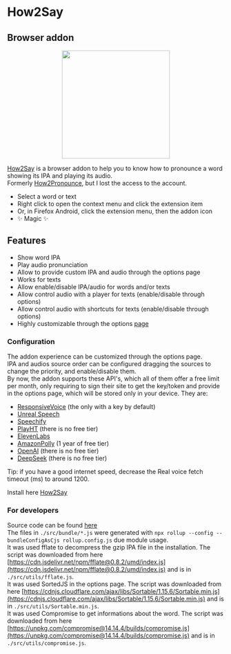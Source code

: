 # How2Say
## Browser addon

<p align="center">
  <img src="https://github.com/user-attachments/assets/5458ba78-f2f7-47e1-9185-db1b6166da95" width="250" />
</p>

[How2Say](https://addons.mozilla.org/en-US/firefox/addon/How2Say/) is a browser addon to help you to know how to pronounce a word showing its IPA and playing its audio.  
Formerly [How2Pronounce](https://addons.mozilla.org/en-US/firefox/addon/how2pronounce/), but I lost the access to the account.  

- Select a word or text  
- Right click to open the context menu and click the extension item  
- Or, in Firefox Android, click the extension menu, then the addon icon  
- ✨ Magic ✨

## Features

- Show word IPA  
- Play audio pronunciation  
- Allow to provide custom IPA and audio through the options page  
- Works for texts  
- Allow enable/disable IPA/audio for words and/or texts  
- Allow control audio with a player for texts (enable/disable through options)  
- Allow control audio with shortcuts for texts (enable/disable through options)  
- Highly customizable through the options [page](about:addons)  

### Configuration
The addon experience can be customized through the options page.  
IPA and audios source order can be configured dragging the sources to change the priority, and enable/disable them.  
By now, the addon supports these API's, which all of them offer a free limit per month, only requiring to sign their site to get the key/token and provide in the options page, which will be stored only in your device. They are:  
- [ResponsiveVoice](https://app.responsivevoice.org/login) (the only with a key by default)  
- [Unreal Speech](https://unrealspeech.com/)  
- [Speechify](https://console.sws.speechify.com/login)  
- [PlayHT](https://play.ht/signup/?attribution=%2F) (there is no free tier)
- [ElevenLabs](https://elevenlabs.io/app/sign-up)  
- [AmazonPolly](https://aws.amazon.com/polly/) (1 year of free tier)  
- [OpenAI](https://platform.openai.com/docs/overview) (there is no free tier)  
- [DeepSeek](https://deepinfra.com/login?from=%2Fdash#) (there is no free tier)  

Tip: if you have a good internet speed, decrease the Real voice fetch timeout (ms) to around 1200.  

Install here [How2Say](https://addons.mozilla.org/en-US/firefox/addon/How2Say/)   

### For developers
Source code can be found [here](https://github.com/wcs7777/pronunciation-extension)  
The files in `./src/bundle/*.js` were generated with `npx rollup --config --bundleConfigAsCjs rollup.config.js` due module usage.  
It was used fflate to decompress the gzip IPA file in the installation. The script was downloaded from here [https://cdn.jsdelivr.net/npm/fflate@0.8.2/umd/index.js](https://cdn.jsdelivr.net/npm/fflate@0.8.2/umd/index.js) and is in `./src/utils/fflate.js`.  
It was used SortedJS in the options page. The script was downloaded from here [https://cdnjs.cloudflare.com/ajax/libs/Sortable/1.15.6/Sortable.min.js](https://cdnjs.cloudflare.com/ajax/libs/Sortable/1.15.6/Sortable.min.js) and is in `./src/utils/Sortable.min.js`.  
It was used Compromise to get informations about the word. The script was downloaded from here [https://unpkg.com/compromise@14.14.4/builds/compromise.js](https://unpkg.com/compromise@14.14.4/builds/compromise.js) and is in `./src/utils/compromise.js`.  
